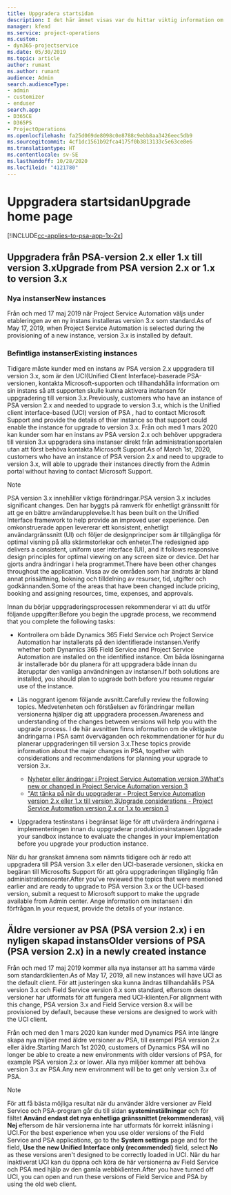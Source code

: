 ```yaml
---
title: Uppgradera startsidan
description: I det här ämnet visas var du hittar viktig information om de nya och ändrade funktioner i Dynamics 365 Project Service Automation och hur du uppgraderar till den senaste versionen.
manager: kfend
ms.service: project-operations
ms.custom:
- dyn365-projectservice
ms.date: 05/30/2019
ms.topic: article
author: rumant
ms.author: rumant
audience: Admin
search.audienceType:
- admin
- customizer
- enduser
search.app:
- D365CE
- D365PS
- ProjectOperations
ms.openlocfilehash: fa25d069de8098c0e8788c9ebb8aa3426eec5db9
ms.sourcegitcommit: 4cf1dc1561b92fca4175f0b3813133c5e63ce8e6
ms.translationtype: HT
ms.contentlocale: sv-SE
ms.lasthandoff: 10/28/2020
ms.locfileid: "4121780"
---
```

# <a name="upgrade-home-page"></a><span data-ttu-id="9b0ed-103">Uppgradera startsidan</span><span class="sxs-lookup"><span data-stu-id="9b0ed-103">Upgrade home page</span></span>

[!INCLUDE[cc-applies-to-psa-app-1x-2x](../includes/cc-applies-to-psa-app-1x-2x.md)]

## <a name="upgrade-from-psa-version-2x-or-1x-to-version-3x"></a><span data-ttu-id="9b0ed-104">Uppgradera från PSA-version 2.x eller 1.x till version 3.x</span><span class="sxs-lookup"><span data-stu-id="9b0ed-104">Upgrade from PSA version 2.x or 1.x to version 3.x</span></span>

### <a name="new-instances"></a><span data-ttu-id="9b0ed-105">Nya instanser</span><span class="sxs-lookup"><span data-stu-id="9b0ed-105">New instances</span></span>

<span data-ttu-id="9b0ed-106">Från och med 17 maj 2019 när Project Service Automation väljs under etableringen av en ny instans installeras version 3.x som standard.</span><span class="sxs-lookup"><span data-stu-id="9b0ed-106">As of May 17, 2019, when Project Service Automation is selected during the provisioning of a new instance, version 3.x is installed by default.</span></span>

### <a name="existing-instances"></a><span data-ttu-id="9b0ed-107">Befintliga instanser</span><span class="sxs-lookup"><span data-stu-id="9b0ed-107">Existing instances</span></span>

<span data-ttu-id="9b0ed-108">Tidigare måste kunder med en instans av PSA version 2.x uppgradera till version 3.x, som är den UCI(Unified Client Interface)-baserade PSA-versionen, kontakta Microsoft-supporten och tillhandahålla information om sin instans så att supporten skulle kunna aktivera instansen för uppgradering till version 3.x.</span><span class="sxs-lookup"><span data-stu-id="9b0ed-108">Previously, customers who have an instance of PSA version 2.x and needed to upgrade to version 3.x, which is the Unified client interface-based (UCI) version of PSA , had to contact Microsoft Support and provide the details of thier instance so that support could enable the instance for upgrade to version 3.x.</span></span> <span data-ttu-id="9b0ed-109">Från och med 1 mars 2020 kan kunder som har en instans av PSA version 2.x och behöver uppgradera till version 3.x uppgradera sina instanser direkt från administrationsportalen utan att först behöva kontakta Microsoft Support.</span><span class="sxs-lookup"><span data-stu-id="9b0ed-109">As of March 1st, 2020, customers who have an instance of PSA version 2.x and need to upgrade to version 3.x, will able to upgrade their instances directly from the Admin portal without having to contact Microsoft Support.</span></span>  

> [!NOTE]
> <span data-ttu-id="9b0ed-110">PSA version 3.x innehåller viktiga förändringar.</span><span class="sxs-lookup"><span data-stu-id="9b0ed-110">PSA version 3.x includes significant changes.</span></span> <span data-ttu-id="9b0ed-111">Den har byggts på ramverk för enhetligt gränssnitt för att ge en bättre användarupplevelse.</span><span class="sxs-lookup"><span data-stu-id="9b0ed-111">It has been built on the Unified Interface framework to help provide an improved user experience.</span></span> <span data-ttu-id="9b0ed-112">Den omkonstruerade appen levererar ett konsistent, enhetligt användargränssnitt (UI) och följer de designprinciper som är tillgängliga för optimal visning på alla skärmstorlekar och enheter.</span><span class="sxs-lookup"><span data-stu-id="9b0ed-112">The redesigned app delivers a consistent, uniform user interface (UI), and it follows responsive design principles for optimal viewing on any screen size or device.</span></span> <span data-ttu-id="9b0ed-113">Det har gjorts andra ändringar i hela programmet.</span><span class="sxs-lookup"><span data-stu-id="9b0ed-113">There have been other changes throughout the application.</span></span> <span data-ttu-id="9b0ed-114">Vissa av de områden som har ändrats är bland annat prissättning, bokning och tilldelning av resurser, tid, utgifter och godkännanden.</span><span class="sxs-lookup"><span data-stu-id="9b0ed-114">Some of the areas that have been changed include pricing, booking and assigning resources, time, expenses, and approvals.</span></span>

<span data-ttu-id="9b0ed-115">Innan du börjar uppgraderingsprocessen rekommenderar vi att du utför följande uppgifter:</span><span class="sxs-lookup"><span data-stu-id="9b0ed-115">Before you begin the upgrade process, we recommend that you complete the following tasks:</span></span>

- <span data-ttu-id="9b0ed-116">Kontrollera om både Dynamics 365 Field Service och Project Service Automation har installerats på den identifierade instansen.</span><span class="sxs-lookup"><span data-stu-id="9b0ed-116">Verify whether both Dynamics 365 Field Service and Project Service Automation are installed on the identified instance.</span></span> <span data-ttu-id="9b0ed-117">Om båda lösningarna är installerade bör du planera för att uppgradera både innan du återupptar den vanliga användningen av instansen.</span><span class="sxs-lookup"><span data-stu-id="9b0ed-117">If both solutions are installed, you should plan to upgrade both before you resume regular use of the instance.</span></span>
- <span data-ttu-id="9b0ed-118">Läs noggrant igenom följande avsnitt.</span><span class="sxs-lookup"><span data-stu-id="9b0ed-118">Carefully review the following topics.</span></span> <span data-ttu-id="9b0ed-119">Medvetenheten och förståelsen av förändringar mellan versionerna hjälper dig att uppgradera processen.</span><span class="sxs-lookup"><span data-stu-id="9b0ed-119">Awareness and understanding of the changes between versions will help you with the upgrade process.</span></span> <span data-ttu-id="9b0ed-120">I de här avsnitten finns information om de viktigaste ändringarna i PSA samt överväganden och rekommendationer för hur du planerar uppgraderingen till version 3.x.</span><span class="sxs-lookup"><span data-stu-id="9b0ed-120">These topics provide information about the major changes in PSA, together with considerations and recommendations for planning your upgrade to version 3.x.</span></span>

    - [<span data-ttu-id="9b0ed-121">Nyheter eller ändringar i Project Service Automation version 3</span><span class="sxs-lookup"><span data-stu-id="9b0ed-121">What's new or changed in Project Service Automation version 3</span></span>](whats-new-changed-v3.md)
    - [<span data-ttu-id="9b0ed-122">"Att tänka på när du uppgraderar - Project Service Automation version 2.x eller 1.x till version 3</span><span class="sxs-lookup"><span data-stu-id="9b0ed-122">Upgrade considerations - Project Service Automation version 2.x or 1.x to version 3</span></span>](upgrade-v3.md)

- <span data-ttu-id="9b0ed-123">Uppgradera testinstans i begränsat läge för att utvärdera ändringarna i implementeringen innan du uppgraderar produktionsinstansen.</span><span class="sxs-lookup"><span data-stu-id="9b0ed-123">Upgrade your sandbox instance to evaluate the changes in your implementation before you upgrade your production instance.</span></span>

<span data-ttu-id="9b0ed-124">När du har granskat ämnena som nämnts tidigare och är redo att uppgradera till PSA version 3.x eller den UCI-baserade versionen, skicka en begäran till Microsofts Support för att göra uppgraderingen tillgänglig från administrationscenter.</span><span class="sxs-lookup"><span data-stu-id="9b0ed-124">After you've reviewed the topics that were mentioned earlier and are ready to upgrade to PSA version 3.x or the UCI-based version, submit a request to Microsoft support to make the upgrade available from Admin center.</span></span> <span data-ttu-id="9b0ed-125">Ange information om instansen i din förfrågan.</span><span class="sxs-lookup"><span data-stu-id="9b0ed-125">In your request, provide the details of your instance.</span></span>

## <a name="older-versions-of-psa-psa-version-2x-in-a-newly-created-instance"></a><span data-ttu-id="9b0ed-126">Äldre versioner av PSA (PSA version 2.x) i en nyligen skapad instans</span><span class="sxs-lookup"><span data-stu-id="9b0ed-126">Older versions of PSA (PSA version 2.x) in a newly created instance</span></span>

<span data-ttu-id="9b0ed-127">Från och med 17 maj 2019 kommer alla nya instanser att ha samma värde som standardklienten.</span><span class="sxs-lookup"><span data-stu-id="9b0ed-127">As of May 17, 2019, all new instances will have UCI as the default client.</span></span> <span data-ttu-id="9b0ed-128">För att justeringen ska kunna ändras tillhandahålls PSA version 3.x och Field Service version 8.x som standard, eftersom dessa versioner har utformats för att fungera med UCI-klienten.</span><span class="sxs-lookup"><span data-stu-id="9b0ed-128">For alignment with this change, PSA version 3.x and Field Service version 8.x will be provisioned by default, because these versions are designed to work with the UCI client.</span></span>

<span data-ttu-id="9b0ed-129">Från och med den 1 mars 2020 kan kunder med Dynamics PSA inte längre skapa nya miljöer med äldre versioner av PSA, till exempel PSA version 2.x eller äldre.</span><span class="sxs-lookup"><span data-stu-id="9b0ed-129">Starting March 1st 2020, customers of Dynamics PSA will no longer be able to create a new environments with older versions of PSA, for example PSA version 2.x or lower.</span></span> <span data-ttu-id="9b0ed-130">Alla nya miljöer kommer att behöva version 3.x av PSA.</span><span class="sxs-lookup"><span data-stu-id="9b0ed-130">Any new environment will be to get only version 3.x of PSA.</span></span>

> [!NOTE]
> <span data-ttu-id="9b0ed-131">För att få bästa möjliga resultat när du använder äldre versioner av Field Service och PSA-program går du till sidan **systeminställningar** och för fältet **Använd endast det nya enhetliga gränssnittet (rekommenderas)**, välj **Nej** eftersom de här versionerna inte har utformats för korrekt inläsning i UCI.</span><span class="sxs-lookup"><span data-stu-id="9b0ed-131">For the best experience when you use older versions of the Field Service and PSA applications, go to the **System settings** page and for the field, **Use the new Unified Interface only (recommended)** field, select **No** as these versions aren't designed to be correctly loaded in UCI.</span></span> <span data-ttu-id="9b0ed-132">När du har inaktiverat UCI kan du öppna och köra de här versionerna av Field Service och PSA med hjälp av den gamla webbklienten.</span><span class="sxs-lookup"><span data-stu-id="9b0ed-132">After you have turned off UCI, you can open and run these versions of Field Service and PSA by using the old web client.</span></span> 
